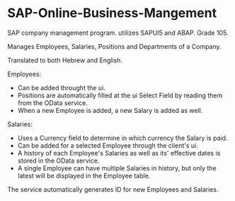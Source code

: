 # SAP-Online-Business-Mangement
SAP company management program. utilizes SAPUI5 and ABAP. Grade 105.

Manages Employees, Salaries, Positions and Departments of a Company.

Translated to both Hebrew and English.

Employees:
- Can be added throught the ui.
- Positions are automatically filled at the ui Select Field by reading them from the OData service.
- When a new Employee is added, a new Salary is added as well.

Salaries:
- Uses a Currency field to determine in which currency the Salary is paid.
- Can be added for a selected Employee through the client's ui.
- A history of each Employee's Salaries as well as its' effective dates is stored in the OData service.
- A single Employee can have multiple Salaries in history, but only the latest will be displayed in the Employee table.

The service automatically generates ID for new Employees and Salaries.
